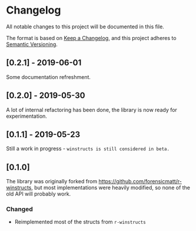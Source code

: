 # Changelog
All notable changes to this project will be documented in this file.

The format is based on [Keep a Changelog](https://keepachangelog.com/en/1.0.0/),
and this project adheres to [Semantic Versioning](https://semver.org/spec/v2.0.0.html).

## [0.2.1] - 2019-06-01

Some documentation refreshment.

## [0.2.0] - 2019-05-30

A lot of internal refactoring has been done, the library is now ready for experimentation.

## [0.1.1] - 2019-05-23

Still a work in progress - `winstructs is still considered in beta.`

## [0.1.0] 

The library was originally forked from https://github.com/forensicmatt/r-winstructs,
but most implementations were heavily modified, so none of the old API will probably work. 

### Changed
- Reimplemented most of the structs from `r-winstructs` 
